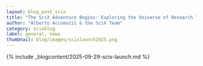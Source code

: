 ```yaml
---
layout: blog_post_scix
title: "The SciX Adventure Begins: Exploring the Universe of Research Together"
author: "Alberto Accomazzi & the SciX Team"
category: scixblog
label: general, news
thumbnail: blog/images/scixlaunch2025.png
---
```


{% include _blogcontent/2025-09-29-scix-launch.md %}

